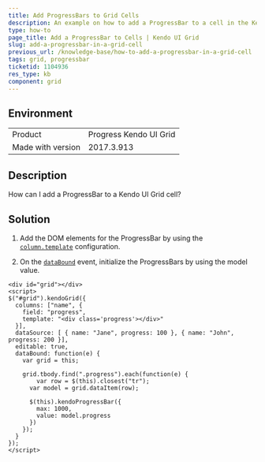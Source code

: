 ```yaml
---
title: Add ProgressBars to Grid Cells
description: An example on how to add a ProgressBar to a cell in the Kendo UI Grid.
type: how-to
page_title: Add a ProgressBar to Cells | Kendo UI Grid
slug: add-a-progressbar-in-a-grid-cell
previous_url: /knowledge-base/how-to-add-a-progressbar-in-a-grid-cell
tags: grid, progressbar
ticketid: 1104936
res_type: kb
component: grid
---
```


## Environment

<table>
 <tr>
  <td>Product</td>
  <td>Progress Kendo UI Grid</td>
 </tr>
 <tr>
  <td>Made with version</td>
  <td>2017.3.913</td>
 </tr>
</table>


## Description

How can I add a ProgressBar to a Kendo UI Grid cell?

## Solution

1. Add the DOM elements for the ProgressBar by using the [`column.template`](https://docs.telerik.com/kendo-ui/api/javascript/ui/grid/configuration/columns.template) configuration.

1. On the [`dataBound`](https://docs.telerik.com/kendo-ui/api/javascript/ui/grid/events/databound) event, initialize the ProgressBars by using the model value.

```dojo
<div id="grid"></div>
<script>
$("#grid").kendoGrid({
  columns: ["name", {
  	field: "progress",
    template: "<div class='progress'></div>"
  }],
  dataSource: [ { name: "Jane", progress: 100 }, { name: "John", progress: 200 }],
  editable: true,
  dataBound: function(e) {
  	var grid = this;

    grid.tbody.find(".progress").each(function(e) {
    	var row = $(this).closest("tr");
      var model = grid.dataItem(row);

      $(this).kendoProgressBar({
      	max: 1000,
        value: model.progress
      })
    });
  }
});
</script>
```
